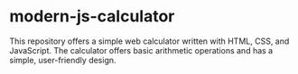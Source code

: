 # modern-js-calculator
This repository offers a simple web calculator written with HTML, CSS, and JavaScript. The calculator offers basic arithmetic operations and has a simple, user-friendly design.
